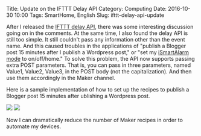 Title: Update on the IFTTT Delay API
Category: Computing
Date: 2016-10-30 10:00
Tags: SmartHome, English
Slug: ifttt-delay-api-update

After I released the [IFTTT delay API](/adding-a-delay-to-ifttt-recipes.html), there was some interesting discussion going on in the comments. At the same time, I also found the delay API is still too simple. It still couldn't pass any information other than the event name. And this caused troubles in the applications of "publish a Blogger post 15 minutes after I publish a Wordpress post," or "set my [iSmartAlarm mode](/smart-home-lighting-control.html) to on/off/home." To solve this problem, the API now supports passing extra POST parameters. That is, you can pass in three parameters, named Value1, Value2, Value3, in the POST body (not the capitalization). And then use them accordingly in the Maker channel.

Here is a sample implementation of how to set up the recipes to publish a Blogger post 15 minutes after ublishing a Wordpress post.

<img style="max-width: 640px" src="/images/IFTTT_Wordpress.png" />

<img style="max-width: 640px" src="/images/IFTTT_Blogger.png" />

Now I can dramatically reduce the number of Maker recipes in order to automate my devices.